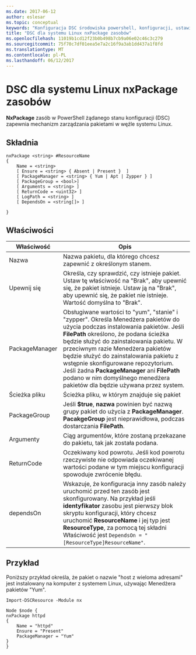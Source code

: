```yaml
---
ms.date: 2017-06-12
author: eslesar
ms.topic: conceptual
keywords: "Konfiguracja DSC środowiska powershell, konfiguracji, ustawienia"
title: "DSC dla systemu Linux nxPackage zasobów"
ms.openlocfilehash: 11019b1cd12f23b0b498b7cb9a06e02c46c3c279
ms.sourcegitcommit: 75f70c7df01eea5e7a2c16f9a3ab1dd437a1f8fd
ms.translationtype: MT
ms.contentlocale: pl-PL
ms.lasthandoff: 06/12/2017
---
```

# <a name="dsc-for-linux-nxpackage-resource"></a>DSC dla systemu Linux nxPackage zasobów

**NxPackage** zasób w PowerShell żądanego stanu konfiguracji (DSC) zapewnia mechanizm zarządzania pakietami w węźle systemu Linux.

## <a name="syntax"></a>Składnia

```
nxPackage <string> #ResourceName
{
    Name = <string>
    [ Ensure = <string> { Absent | Present }  ]
    [ PackageManager = <string> { Yum | Apt | Zypper } ]
    [ PackageGroup = <bool>]
    [ Arguments = <string> ]
    [ ReturnCode = <uint32> ]
    [ LogPath = <string> ]
    [ DependsOn = <string[]> ]
    
}
```

## <a name="properties"></a>Właściwości

|  Właściwość |  Opis | 
|---|---|
| Nazwa| Nazwa pakietu, dla którego chcesz zapewnić z określonym stanem.| 
| Upewnij się| Określa, czy sprawdzić, czy istnieje pakiet. Ustaw tę właściwość na "Brak", aby upewnić się, że pakiet istnieje. Ustaw ją na "Brak", aby upewnić się, że pakiet nie istnieje. Wartość domyślna to "Brak".|  
| PackageManager| Obsługiwane wartości to "yum", "stanie" i "zypper". Określa Menedżera pakietów do użycia podczas instalowania pakietów. Jeśli **FilePath** określono, że podana ścieżka będzie służyć do zainstalowania pakietu. W przeciwnym razie Menedżera pakietów będzie służyć do zainstalowania pakietu z wstępnie skonfigurowane repozytorium. Jeśli żadna **PackageManager** ani **FilePath** podano w nim domyślnego menedżera pakietów dla będzie używana przez system.| 
| Ścieżka pliku| Ścieżka pliku, w którym znajduje się pakiet| 
| PackageGroup| Jeśli **$true**, **nazwa** powinien być nazwą grupy pakiet do użycia z **PackageManager**. **PacakgeGroup** jest nieprawidłowa, podczas dostarczania **FilePath**.| 
| Argumenty| Ciąg argumentów, które zostaną przekazane do pakietu, tak jak została podana.| 
| ReturnCode| Oczekiwany kod powrotu. Jeśli kod powrotu rzeczywiste nie odpowiada oczekiwanej wartości podane w tym miejscu konfiguracji spowoduje zwrócenie błędu.| 
| dependsOn | Wskazuje, że konfiguracja inny zasób należy uruchomić przed ten zasób jest skonfigurowany. Na przykład jeśli **identyfikator** zasobu jest pierwszy blok skryptu konfiguracji, który chcesz uruchomić **ResourceName** i jej typ jest **ResourceType**, za pomocą tej składni Właściwość jest `DependsOn = "[ResourceType]ResourceName"`.| 

## <a name="example"></a>Przykład

Poniższy przykład określa, że pakiet o nazwie "host z wieloma adresami" jest instalowany na komputer z systemem Linux, używając Menedżera pakietów "Yum".

```
Import-DSCResource -Module nx 

Node $node {
nxPackage httpd
{
    Name = "httpd"
    Ensure = "Present"
    PackageManager = "Yum"
}
}
```

